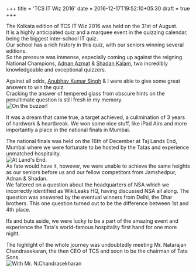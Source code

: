 +++
title = 'TCS IT Wiz 2016' 
date = 2016-12-17T19:52:10+05:30
draft = true
+++

The Kolkata edition of TCS IT Wiz 2016 was held on the 31st of August.  
It is a highly anticipated quiz and a marquee event in the quizzing calendar, being the biggest inter-school IT quiz.  
Our school has a rich history in this quiz, with our seniors winning several editions.  
So the pressure was immense, especially coming up against the reigning National Champions, [Adnan Azmat](https://www.linkedin.com/in/adnan-azmat-496000153/) & [Shadan Kalam](https://www.linkedin.com/in/shadankalam/), two incredibly knowledgeable and exceptional quizzers.  

Against all odds, [Anubhav Kumar Singh](https://www.linkedin.com/in/anubhavkumar11/) & I were able to give some great answers to win the quiz.  
Cracking the answer of tempered glass from obscure hints on the penultimate question is still fresh in my memory.  
![On the buzzer!](/images/TCSBuzzer.jpeg?width=400px)  

It was a dream that came true, a target achieved, a culimination of 3 years of hardwork & heartbreak. 
We won some nice stuff, like iPad Airs and more importantly a place in the national finals in Mumbai.  

The national finals was held on the 16th of December at Taj Lands End, Mumbai where we were fortunate to be hosted by the Tatas and experience unmatched hospitality.  
![At Land's End.](/images/TCS2.jpeg?width=400px)  
As fate would have it, however, we were unable to achieve the same heights as our seniors before us and our fellow competitors from Jamshedpur, Adnan & Shadan.  
We faltered on a question about the headquarters of NSA which we incorrectly identified as WikiLeaks HQ, having discussed NSA all along. The question was answered by the eventual winners from Delhi, the Dhar brothers. 
This one question turned out to be the difference between 1st and 4th place.  

Ifs and buts aside, we were lucky to be a part of the amazing event and experience the Tata's world-famous hospitality first hand for one more night.  

The highlight of the whole journey was undoubtedly meeting Mr. Natarajan Chandrasekaran, the then CEO of TCS and soon to be the chairman of Tata Sons.   
![With Mr. N.Chandrasekharan](/images/TCS1.jpeg?width=680px)

